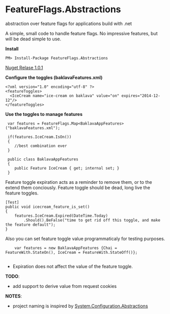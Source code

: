 FeatureFlags.Abstractions
=========================

abstraction over feature flags for applications build with .net

A simple, small code to handle feature flags. No impressive features, but will be dead simple to use.


__Install__

````
PM> Install-Package FeatureFlags.Abstractions
````

[Nuget Relase 1.0.1](https://www.nuget.org/packages/FeatureFlags.Abstractions/1.0.1)


__Configure the toggles (baklavaFeatures.xml)__

````
<?xml version="1.0" encoding="utf-8" ?>
<featureToggles>
  <IceCream name="ice-cream on baklava" value="on" expires="2014-12-12"/>
</featureToggles>

````
__Use the toggles to manage features__
````
 var features = FeatureFlags.Map<BaklavaAppFeatures>("baklavaFeatures.xml");
 
 if(features.IceCream.IsOn())
 {
    //best combination ever
 }
 
 public class BaklavaAppFeatures
 {
    public Feature IceCream { get; internal set; }
 }
````

Feature toggle expiration acts as a reminder to remove them, or to the extend them conciously. Feature toggle should be dead, long live the feature toggles.

````
[Test]
public void icecream_feature_is_set()
{
    features.IceCream.Expired(DateTime.Today)
    	.Should().BeFalse("time to get rid off this toggle, and make the feature default");
}
````

Also you can set feature toggle value programmaticaly for testing purposes.

````    
    var features = new BaklavaAppFeatures {Chai = FeatureWith.StateOn(), IceCream = FeatureWith.StateOff()};
	
````

* Expiration does not affect the value of the feature toggle.

__TODO__:

* add support to derive value from request cookies

__NOTES__:

* project naming is inspired by [System.Configuration.Abstractions](https://github.com/davidwhitney/System.Configuration.Abstractions)

